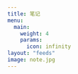 ```yaml
---
title: 笔记
menu:
  main:
    weight: 4
    params:
      icon: infinity
layout: "feeds"
image: note.jpg
---
```

